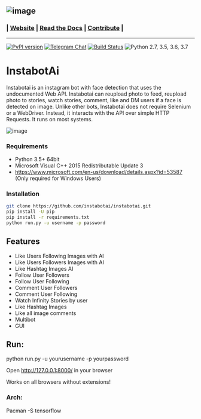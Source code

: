 ![image](https://raw.githubusercontent.com/instabotai/instabotai/master/img/banner.png)
---
### | [Website](https://instabotai.com/) | [Read the Docs](https://instabotai.github.io/docs/) | [Contribute](https://github.com/instagrambot/docs/blob/master/CONTRIBUTING.md) |

---
 [![PyPI version](https://badge.fury.io/py/instabotai.svg)](https://badge.fury.io/py/instabotai)
 [![Telegram Chat](https://camo.githubusercontent.com/67fd2a1c7649422a770e7d82cb35795c2a8baf32/68747470733a2f2f696d672e736869656c64732e696f2f62616467652f636861742532306f6e2d54656c656772616d2d626c75652e737667)](https://t.me/instabotai)
 [![Build Status](https://travis-ci.org/instagrambot/instabot.svg?branch=master)](https://travis-ci.org/instagrambot/instabotai)
![Python 2.7, 3.5, 3.6, 3.7](https://img.shields.io/badge/python-2.7%2C%203.5%2C%203.6%2C%203.7-blue.svg)

# InstabotAi

Instabotai is an instagram bot with face detection that uses the undocumented Web API. Instabotai can reupload photo to feed, reupload photo to stories, watch stories, comment, like and DM users if a face is detected on image.
Unlike other bots, Instabotai does not require Selenium or a WebDriver. Instead, it interacts with the API over simple HTTP Requests. It runs on most systems.

![image](https://i.imgur.com/yv9eAyv.png)

### Requirements
* Python 3.5+ 64bit
* Microsoft Visual C++ 2015 Redistributable Update 3 
* https://www.microsoft.com/en-us/download/details.aspx?id=53587 (Only required for Windows Users)


### Installation 
``` bash
git clone https://github.com/instabotai/instabotai.git
pip install -U pip
pip install -r requirements.txt
python run.py -u username -p password
```

## Features
* Like Users Following Images with AI
* Like Users Followers Images with AI
* Like Hashtag Images AI
* Follow User Followers
* Follow User Following
* Comment User Followers
* Comment User Following
* Watch Infinity Stories by user
* Like Hashtag Images
* Like all image comments
* Multibot
* GUI

## Run: 
python run.py -u yourusername -p yourpassword

Open http://127.0.0.1:8000/ in your browser

Works on all browsers without extensions!


### Arch:
Pacman -S tensorflow


